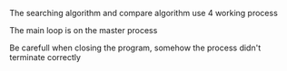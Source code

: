 The searching algorithm and compare algorithm use 4 working process

The main loop is on the master process

Be carefull when closing the program, somehow the process didn't terminate correctly
